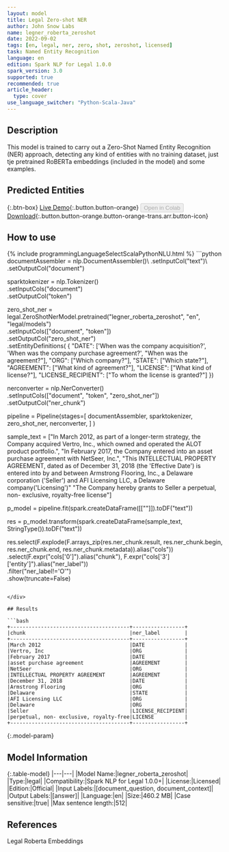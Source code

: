 ```yaml
---
layout: model
title: Legal Zero-shot NER
author: John Snow Labs
name: legner_roberta_zeroshot
date: 2022-09-02
tags: [en, legal, ner, zero, shot, zeroshot, licensed]
task: Named Entity Recognition
language: en
edition: Spark NLP for Legal 1.0.0
spark_version: 3.0
supported: true
recommended: true
article_header:
  type: cover
use_language_switcher: "Python-Scala-Java"
---
```


## Description

This model is trained to carry out a Zero-Shot Named Entity Recognition (NER) approach, detecting any kind of entities with no training dataset, just tje pretrained RoBERTa embeddings (included in the model) and some examples.

## Predicted Entities



{:.btn-box}
[Live Demo](https://demo.johnsnowlabs.com/legal/LEGNER_ZEROSHOT/){:.button.button-orange}
<button class="button button-orange" disabled>Open in Colab</button>
[Download](https://s3.amazonaws.com/auxdata.johnsnowlabs.com/legal/models/legner_roberta_zeroshot_en_1.0.0_3.2_1662113815288.zip){:.button.button-orange.button-orange-trans.arr.button-icon}

## How to use



<div class="tabs-box" markdown="1">
{% include programmingLanguageSelectScalaPythonNLU.html %}
```python
documentAssembler = nlp.DocumentAssembler()\
  .setInputCol("text")\
  .setOutputCol("document")

sparktokenizer = nlp.Tokenizer()\
  .setInputCols("document")\
  .setOutputCol("token")

zero_shot_ner = legal.ZeroShotNerModel.pretrained("legner_roberta_zeroshot", "en", "legal/models")\
    .setInputCols(["document", "token"])\
    .setOutputCol("zero_shot_ner")\
    .setEntityDefinitions(
        {
            "DATE": ['When was the company acquisition?', 'When was the company purchase agreement?', "When was the agreement?"],
            "ORG": ["Which company?"],
            "STATE": ["Which state?"],
            "AGREEMENT": ["What kind of agreement?"],
            "LICENSE": ["What kind of license?"],
            "LICENSE_RECIPIENT": ["To whom the license is granted?"]
        })

nerconverter = nlp.NerConverter()\
  .setInputCols(["document", "token", "zero_shot_ner"])\
  .setOutputCol("ner_chunk")

pipeline =  Pipeline(stages=[
  documentAssembler,
  sparktokenizer,
  zero_shot_ner,
  nerconverter,
    ]
)

sample_text = ["In March 2012, as part of a longer-term strategy, the Company acquired Vertro, Inc., which owned and operated the ALOT product portfolio.",
              "In February 2017, the Company entered into an asset purchase agreement with NetSeer, Inc.",
              "This INTELLECTUAL PROPERTY AGREEMENT, dated as of December 31, 2018 (the 'Effective Date') is entered into by and between Armstrong Flooring, Inc., a Delaware corporation ('Seller') and AFI Licensing LLC, a Delaware company('Licensing')"
              "The Company hereby grants to Seller a perpetual, non- exclusive, royalty-free license"]

p_model = pipeline.fit(spark.createDataFrame([[""]]).toDF("text"))

res = p_model.transform(spark.createDataFrame(sample_text, StringType()).toDF("text"))

res.select(F.explode(F.arrays_zip(res.ner_chunk.result, res.ner_chunk.begin, res.ner_chunk.end, res.ner_chunk.metadata)).alias("cols")) \
   .select(F.expr("cols['0']").alias("chunk"),
           F.expr("cols['3']['entity']").alias("ner_label"))\
   .filter("ner_label!='O'")\
   .show(truncate=False)
```

</div>

## Results

```bash
+---------------------------------------+-----------------+
|chunk                                  |ner_label        |
+---------------------------------------+-----------------+
|March 2012                             |DATE             |
|Vertro, Inc                            |ORG              |
|February 2017                          |DATE             |
|asset purchase agreement               |AGREEMENT        |
|NetSeer                                |ORG              |
|INTELLECTUAL PROPERTY AGREEMENT        |AGREEMENT        |
|December 31, 2018                      |DATE             |
|Armstrong Flooring                     |ORG              |
|Delaware                               |STATE            |
|AFI Licensing LLC                      |ORG              |
|Delaware                               |ORG              |
|Seller                                 |LICENSE_RECIPIENT|
|perpetual, non- exclusive, royalty-free|LICENSE          |
+---------------------------------------+-----------------+
```

{:.model-param}
## Model Information

{:.table-model}
|---|---|
|Model Name:|legner_roberta_zeroshot|
|Type:|legal|
|Compatibility:|Spark NLP for Legal 1.0.0+|
|License:|Licensed|
|Edition:|Official|
|Input Labels:|[document_question, document_context]|
|Output Labels:|[answer]|
|Language:|en|
|Size:|460.2 MB|
|Case sensitive:|true|
|Max sentence length:|512|

## References

Legal Roberta Embeddings
